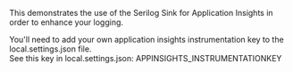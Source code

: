 This demonstrates the use of the Serilog Sink for Application Insights in order to enhance your logging.

You'll need to add your own application insights instrumentation key to the local.settings.json file.  
See this key in local.settings.json: APPINSIGHTS_INSTRUMENTATIONKEY